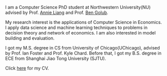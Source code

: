 I am a Computer Science PhD student at Northwestern University(NU) advised by Prof. [Annie Liang](https://www.anniehliang.com/) and Prof. [Ben Golub](https://bengolub.net/).

My research interest is the applications of Computer Science in Economics. I apply data science and machine learning techniques to problems in decision theory and network of economics. I am also interested in model building and evaluation. 

I got my M.S. degree in CS from University of Chicago(UChicago), advised by Prof. Ian Foster and Prof. Kyle Chard. Before that, I got my B.S. degree in ECE from Shanghai Jiao Tong University (SJTU).

Click [here](https://drive.google.com/file/d/1IRY0MV8hQRpGeEObJIyzKsRN9lgU1OjS/view?usp=sharing) for my CV.